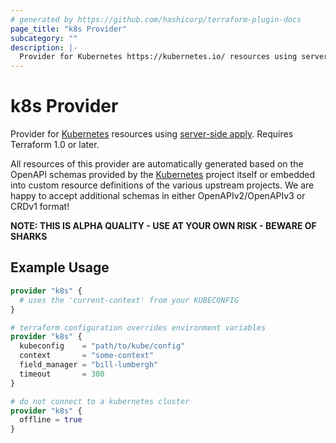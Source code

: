 ```yaml
---
# generated by https://github.com/hashicorp/terraform-plugin-docs
page_title: "k8s Provider"
subcategory: ""
description: |-
  Provider for Kubernetes https://kubernetes.io/ resources using server-side apply https://kubernetes.io/docs/reference/using-api/server-side-apply/. Requires Terraform 1.0 or later.
---
```


# k8s Provider

Provider for [Kubernetes](https://kubernetes.io/) resources using [server-side apply](https://kubernetes.io/docs/reference/using-api/server-side-apply/). Requires Terraform 1.0 or later.

All resources of this provider are automatically generated based on the OpenAPI schemas provided by the [Kubernetes](https://github.com/kubernetes/kubernetes/tree/master/api/openapi-spec)
project itself or embedded into custom resource definitions of the various upstream projects. We are happy to accept
additional schemas in either OpenAPIv2/OpenAPIv3 or CRDv1 format!

**NOTE: THIS IS ALPHA QUALITY - USE AT YOUR OWN RISK - BEWARE OF SHARKS**

## Example Usage

```terraform
provider "k8s" {
  # uses the 'current-context' from your KUBECONFIG
}

# terraform configuration overrides environment variables
provider "k8s" {
  kubeconfig    = "path/to/kube/config"
  context       = "some-context"
  field_manager = "bill-lumbergh"
  timeout       = 300
}

# do not connect to a kubernetes cluster
provider "k8s" {
  offline = true
}
```
